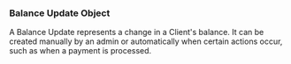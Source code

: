 ### Balance Update Object

A Balance Update represents a change in a Client's balance. It can be created manually by an admin or automatically 
when certain actions occur, such as when a payment is processed.
